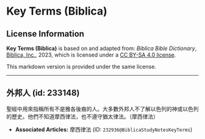 # Key Terms (Biblica)

## License Information

**Key Terms (Biblica)** is based on and adapted from: _Biblica Bible Dictionary_, [Biblica, Inc.](https://www.biblica.com/), 2023, which is licensed under a [CC BY-SA 4.0 license](https://creativecommons.org/licenses/by-sa/4.0/legalcode.en).

This markdown version is provided under the same license.



--------------------------------

## 外邦人 (id: 233148)

聖經中用來指稱所有不是雅各後裔的人。大多數外邦人不了解以色列的神或以色列的歷史。他們不知道摩西律法，也不遵守猶太律法。（摩西律法）

* **Associated Articles:** 摩西律法 (ID: `232936@BiblicaStudyNotesKeyTerms`)

